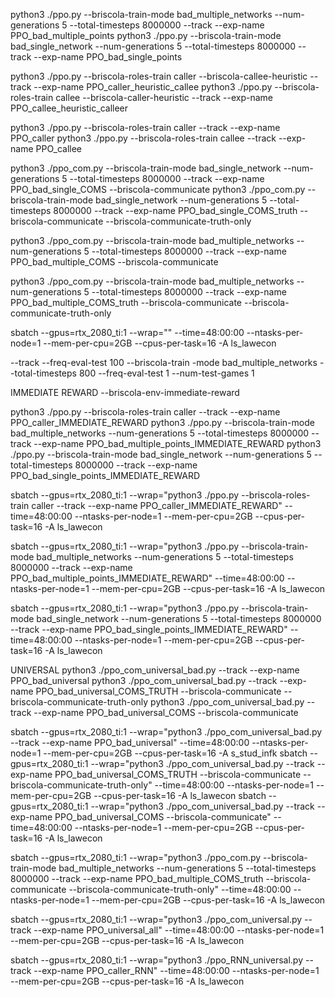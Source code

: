 python3 ./ppo.py --briscola-train-mode  bad_multiple_networks --num-generations 5 --total-timesteps 8000000 --track --exp-name PPO_bad_multiple_points
python3 ./ppo.py --briscola-train-mode  bad_single_network --num-generations 5 --total-timesteps 8000000 --track --exp-name PPO_bad_single_points

python3 ./ppo.py --briscola-roles-train caller --briscola-callee-heuristic --track --exp-name PPO_caller_heuristic_callee
python3 ./ppo.py --briscola-roles-train callee --briscola-caller-heuristic --track --exp-name PPO_callee_heuristic_calleer

python3 ./ppo.py --briscola-roles-train caller --track --exp-name PPO_caller
python3 ./ppo.py --briscola-roles-train callee --track --exp-name PPO_callee





python3 ./ppo_com.py --briscola-train-mode  bad_single_network --num-generations 5 --total-timesteps 8000000 --track --exp-name PPO_bad_single_COMS --briscola-communicate
python3 ./ppo_com.py --briscola-train-mode  bad_single_network --num-generations 5 --total-timesteps 8000000 --track --exp-name PPO_bad_single_COMS_truth --briscola-communicate --briscola-communicate-truth-only


python3 ./ppo_com.py --briscola-train-mode  bad_multiple_networks --num-generations 5 --total-timesteps 8000000 --track --exp-name PPO_bad_multiple_COMS --briscola-communicate

python3 ./ppo_com.py --briscola-train-mode  bad_multiple_networks --num-generations 5 --total-timesteps 8000000 --track --exp-name PPO_bad_multiple_COMS_truth --briscola-communicate --briscola-communicate-truth-only

sbatch --gpus=rtx_2080_ti:1 --wrap="" --time=48:00:00 --ntasks-per-node=1 --mem-per-cpu=2GB --cpus-per-task=16 -A ls_lawecon




--track --freq-eval-test 100 --briscola-train
-mode bad_multiple_networks --total-timesteps 800 --freq-eval-test 1 --num-test-games 1 




IMMEDIATE REWARD
--briscola-env-immediate-reward

python3 ./ppo.py --briscola-roles-train caller --track --exp-name PPO_caller_IMMEDIATE_REWARD
python3 ./ppo.py --briscola-train-mode  bad_multiple_networks --num-generations 5 --total-timesteps 8000000 --track --exp-name PPO_bad_multiple_points_IMMEDIATE_REWARD
python3 ./ppo.py --briscola-train-mode  bad_single_network --num-generations 5 --total-timesteps 8000000 --track --exp-name PPO_bad_single_points_IMMEDIATE_REWARD


sbatch --gpus=rtx_2080_ti:1 --wrap="python3 ./ppo.py --briscola-roles-train caller --track --exp-name PPO_caller_IMMEDIATE_REWARD" --time=48:00:00 --ntasks-per-node=1 --mem-per-cpu=2GB --cpus-per-task=16 -A ls_lawecon

sbatch --gpus=rtx_2080_ti:1 --wrap="python3 ./ppo.py --briscola-train-mode  bad_multiple_networks --num-generations 5 --total-timesteps 8000000 --track --exp-name PPO_bad_multiple_points_IMMEDIATE_REWARD" --time=48:00:00 --ntasks-per-node=1 --mem-per-cpu=2GB --cpus-per-task=16 -A ls_lawecon

sbatch --gpus=rtx_2080_ti:1 --wrap="python3 ./ppo.py --briscola-train-mode  bad_single_network --num-generations 5 --total-timesteps 8000000 --track --exp-name PPO_bad_single_points_IMMEDIATE_REWARD" --time=48:00:00 --ntasks-per-node=1 --mem-per-cpu=2GB --cpus-per-task=16 -A ls_lawecon












UNIVERSAL
python3 ./ppo_com_universal_bad.py --track --exp-name PPO_bad_universal
python3 ./ppo_com_universal_bad.py --track --exp-name PPO_bad_universal_COMS_TRUTH --briscola-communicate --briscola-communicate-truth-only
python3 ./ppo_com_universal_bad.py --track --exp-name PPO_bad_universal_COMS --briscola-communicate


sbatch --gpus=rtx_2080_ti:1 --wrap="python3 ./ppo_com_universal_bad.py --track --exp-name PPO_bad_universal" --time=48:00:00 --ntasks-per-node=1 --mem-per-cpu=2GB --cpus-per-task=16 -A s_stud_infk
sbatch --gpus=rtx_2080_ti:1 --wrap="python3 ./ppo_com_universal_bad.py --track --exp-name PPO_bad_universal_COMS_TRUTH --briscola-communicate --briscola-communicate-truth-only" --time=48:00:00 --ntasks-per-node=1 --mem-per-cpu=2GB --cpus-per-task=16 -A ls_lawecon
sbatch --gpus=rtx_2080_ti:1 --wrap="python3 ./ppo_com_universal_bad.py --track --exp-name PPO_bad_universal_COMS --briscola-communicate" --time=48:00:00 --ntasks-per-node=1 --mem-per-cpu=2GB --cpus-per-task=16 -A ls_lawecon

sbatch --gpus=rtx_2080_ti:1 --wrap="python3 ./ppo_com.py --briscola-train-mode  bad_multiple_networks --num-generations 5 --total-timesteps 8000000 --track --exp-name PPO_bad_multiple_COMS_truth --briscola-communicate --briscola-communicate-truth-only" --time=48:00:00 --ntasks-per-node=1 --mem-per-cpu=2GB --cpus-per-task=16 -A ls_lawecon




sbatch --gpus=rtx_2080_ti:1 --wrap="python3 ./ppo_com_universal.py --track --exp-name PPO_universal_all" --time=48:00:00 --ntasks-per-node=1 --mem-per-cpu=2GB --cpus-per-task=16 -A ls_lawecon

sbatch --gpus=rtx_2080_ti:1 --wrap="python3 ./ppo_RNN_universal.py --track --exp-name PPO_caller_RNN" --time=48:00:00 --ntasks-per-node=1 --mem-per-cpu=2GB --cpus-per-task=16 -A ls_lawecon
